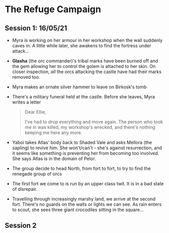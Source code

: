 # The Refuge Campaign

## Session 1: 16/05/21

- Myra is working on her armour in her workshop when the wall suddenly caves in. A little while later, she awakens to find the fortress under attack...

- **Glasha** (the orc commander)'s tribal marks have been burned off and the gem allowing her to control the golem is attached to her skin. On closer inspection, *all* the orcs attacking the castle have had their marks removed too.

- Myra makes an ornate silver hammer to leave on Birkosk's tomb

- There's a military funeral held at the castle. Before she leaves, Myra writes a letter

  > Dear Ellie,
  >
  > I've had to drop everything and move again. The person who took me in was killed, my workshop's wrecked, and there's nothing keeping me here any more. 

- Yaboi takes Atlas' body back to Shaded Vale and asks Mellora (the sapling) to revive him. She won't/can't - she's against resurrection, and it seems like something is preventing her from becoming too involved. She says Atlas is in the domain of Pelor.
- The group decide to head North, from fort to fort, to try to find the renegade group of orcs
- The first fort we come to is run by an upper class twit. It is in a bad state of disrepair.
- Travelling through increasingly marshy land, we arrive at the second fort. There's no guards on the walls or lights we can see. As rain enters to scout, she sees three giant crocodiles sitting in the square...

## Session 2

